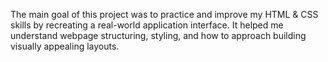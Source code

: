The main goal of this project was to practice and improve my HTML & CSS skills by recreating a real-world application interface. It helped me understand webpage structuring, styling, and how to approach building visually appealing layouts.

